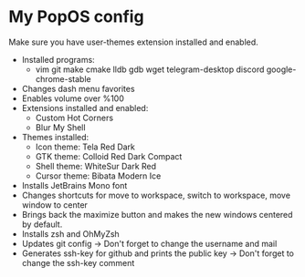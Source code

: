 # My PopOS config

Make sure you have user-themes extension installed and enabled.


* Installed programs:
     - vim git make cmake lldb gdb wget telegram-desktop discord google-chrome-stable
* Changes dash menu favorites
* Enables volume over %100
* Extensions installed and enabled:
    - Custom Hot Corners
    - Blur My Shell
* Themes installed:
    - Icon theme: Tela Red Dark
    - GTK theme: Colloid Red Dark Compact
    - Shell theme: WhiteSur Dark Red
    - Cursor theme: Bibata Modern Ice
* Installs JetBrains Mono font
* Changes shortcuts for move to workspace, switch to workspace, move window to center
* Brings back the maximize button and makes the new windows centered by default.
* Installs zsh and OhMyZsh
* Updates git config -> Don't forget to change the username and mail
* Generates ssh-key for github and prints the public key -> Don't forget to change the ssh-key comment
